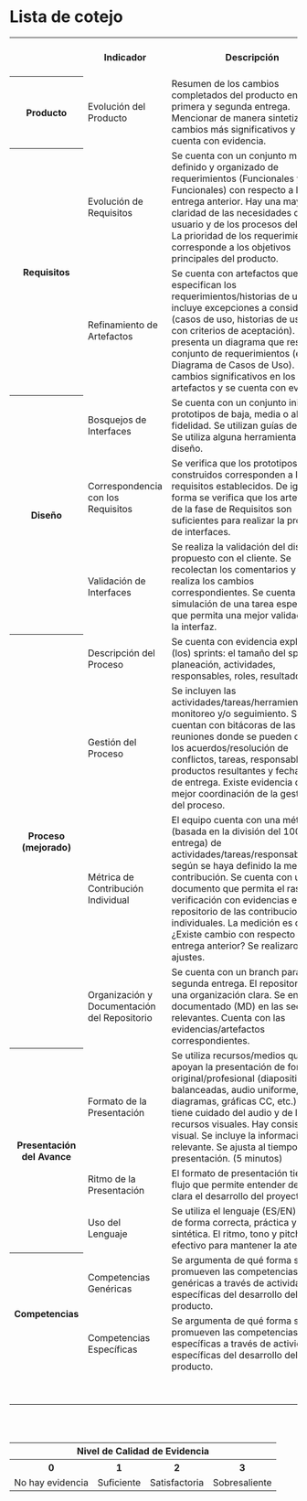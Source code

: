 <h1>Lista de cotejo</h1>
<table align="center">  
 <tbody><tr>
  <th></th>
  <th>Indicador</th>
  <th>Descripción</th>
  <th>URL de evidencia</th>
   <th>Rúbrica. Nivlel (0-3)</th>
 </tr>
 <tr>
  <th>Producto</th>
  <td>Evolución del Producto</td>
  <td>Resumen de los cambios completados del producto entre la primera y segunda entrega. Mencionar de manera sintetizada los cambios más significativos y que se cuenta con evidencia.</td>
  <td>
<a href="https://github.com/KarenCampos842/Equipo-4/blob/Segunda-Entrega/Producto.md#evoluci%C3%B3n-del-producto">Producto.md</a></td>
  <td></td>
 </tr>
 <tr>
  <th rowspan="2">Requisitos</th>
  <td>Evolución de Requisitos</td>
  <td>Se cuenta con un conjunto mejor definido y organizado de requerimientos (Funcionales y No Funcionales) con respecto a la entrega anterior. Hay una mayor claridad de las necesidades del usuario y de los procesos del cliente. La prioridad de los requerimientos corresponde a los objetivos principales del producto.</td>
  <td> S entrega: <a href="https://github.com/KarenCampos842/Equipo-4/blob/Segunda-Entrega/Requisitos.md#requisitos">Requistos.md</a>
  Segunda entrega: <a href="https://github.com/KarenCampos842/Equipo-4/blob/Segunda-Entrega/Requisitos.md#requisitos">Requistos.md</a></td>
  <td></td>
 </tr>
 <tr>
  <td>Refinamiento de Artefactos</td>
  <td>Se cuenta con artefactos que especifican los requerimientos/historias de usuario, incluye excepciones a considerar (casos de uso, historias de usuario con criterios de aceptación). Se presenta un diagrama que resume el conjunto de requerimientos (ej. Diagrama de Casos de Uso). Existen cambios significativos en los artefactos y se cuenta con evidencia.</td>
  <td><a href="https://github.com/KarenCampos842/Equipo-4/blob/Primera-Entrega/Requisitos.md#requisitos-no-funcionales">Requistos No Funcionales</a></td>
  <td></td>
 </tr>
 <tr>
  <th rowspan="3">Diseño</th>
  <td>Bosquejos de Interfaces</td>
  <td>Se cuenta con un conjunto inicial de prototipos de baja, media o alta fidelidad. Se utilizan guías de diseño. Se utiliza alguna herramienta para el diseño.</td>
  <td><a href="https://github.com/KarenCampos842/Equipo-4/blob/Primera-Entrega/Descripci%C3%B3n_del_proceso.md">Descripción del Proceso</a></td>
  <td></td>
 </tr>
 <tr>
  <td>Correspondencia con los Requisitos</td>
  <td>Se verifica que los prototipos construidos corresponden a los requisitos establecidos. De igual forma se verifica que los artefactos de la fase de Requisitos son suficientes para realizar la propuesta de interfaces.</td>
  <td><a href="https://github.com/KarenCampos842/Equipo-4/blob/Primera-Entrega/Gestion_del_Proceso.md">Gestión del Proceso</a></td>
  <td></td>
 </tr>
  <tr>
  <td>Validación de Interfaces</td>
  <td>Se realiza la validación del diseño propuesto con el cliente. Se recolectan los comentarios y se realiza los cambios correspondientes. Se cuenta con la simulación de una tarea específica que permita una mejor validación de la interfaz.</td>
  <td><a href="https://github.com/KarenCampos842/Equipo-4/blob/Primera-Entrega/Metrica_de_Contribucion.md">Métrica de Contribución Individual</a></td>
  <td></td>
 </tr>
  <tr>
  <th rowspan="4">Proceso (mejorado)</th>
  <td>Descripción del Proceso</td>
  <td>Se cuenta con evidencia explícita de (los) sprints: el tamaño del sprint, planeación, actividades, responsables, roles, resultados.</td>
  <td><a href="https://github.com/KarenCampos842/Equipo-4/blob/Primera-Entrega/Descripci%C3%B3n_del_proceso.md">Descripción del Proceso</a></td>
  <td></td>
 </tr>
 <tr>
  <td>Gestión del Proceso</td>
  <td>Se incluyen las actividades/tareas/herramientas de monitoreo y/o seguimiento. Se cuentan con bitácoras de las reuniones donde se pueden observar los acuerdos/resolución de conflictos, tareas, responsables, productos resultantes y fechas límite de entrega. Existe evidencia de una mejor coordinación de la gestión y del proceso.</td>
  <td><a href="https://github.com/KarenCampos842/Equipo-4/blob/Primera-Entrega/Gestion_del_Proceso.md">Gestión del Proceso</a></td>
  <td></td>
 </tr>
  <tr>
  <td>Métrica de Contribución Individual</td>
  <td>El equipo cuenta con una métrica (basada en la división del 100% por entrega) de actividades/tareas/responsabilidades según se haya definido la medida de contribución. Se cuenta con un documento que permita el rastreo y verificación con evidencias en el repositorio de las contribuciones individuales. La medición es objetiva. ¿Existe cambio con respecto a la entrega anterior? Se realizaron los ajustes.</td>
  <td><a href="https://github.com/KarenCampos842/Equipo-4/blob/Primera-Entrega/Metrica_de_Contribucion.md">Métrica de Contribución Individual</a></td>
  <td></td>
 </tr>
   <tr>
  <td>Organización y Documentación del Repositorio</td>
  <td>Se cuenta con un branch para la segunda entrega. El repositorio tiene una organización clara. Se encuentra documentado (MD) en las secciones relevantes. Cuenta con las evidencias/artefactos correspondientes.</td>
  <td><a href="https://github.com/KarenCampos842/Equipo-4/tree/Primera-Entrega">Organización y Documentación del Repositorio</a></td>
  <td></td>
 </tr>
<tr>
  <th rowspan="3">Presentación del Avance</th>
  <td>Formato de la Presentación</td>
  <td>Se utiliza recursos/medios que apoyan la presentación de forma original/profesional (diapositivas balanceadas, audio uniforme, diagramas, gráficas CC, etc.). Se tiene cuidado del audio y de los recursos visuales. Hay consistencia visual. Se incluye la información relevante. Se ajusta al tiempo de presentación. (5 minutos)</td>
  <td><a href="https://github.com/KarenCampos842/Equipo-4/blob/Primera-Entrega/Presentacion_del_avance.md">Formato de la Presentación</a></td>
  <td></td>
 </tr>
 <tr>
  <td>Ritmo de la Presentación</td>
  <td>El formato de presentación tiene un flujo que permite entender de forma clara el desarrollo del proyecto.</td>
  <td><a href="https://github.com/KarenCampos842/Equipo-4/blob/Primera-Entrega/Presentacion_del_avance.md">Ritmo de la Presentación</a></td>
  <td></td>
 </tr>
  <tr>
  <td>Uso del Lenguaje</td>
  <td>Se utiliza el lenguaje (ES/EN) de IS de forma correcta, práctica y sintética. El ritmo, tono y pitch es efectivo para mantener la atención</td>
  <td><a href="https://github.com/KarenCampos842/Equipo-4/blob/Primera-Entrega/Presentacion_del_avance.md">Uso del Lenguaje</a></td>
  <td></td>
 </tr>
 <tr>
  <th rowspan="2">Competencias</th>
  <td>Competencias Genéricas</td>
  <td>Se argumenta de qué forma se promueven las competencias genéricas a través de actividades específicas del desarrollo del producto.</td>
  <td><a href="https://github.com/KarenCampos842/Equipo-4/blob/Primera-Entrega/Competencias.md#competencias-gen%C3%A9ricas">Competencias Genéricas</a></td>
  <td></td>
 </tr>
 <tr>
  <td>Competencias Específicas</td>
  <td>Se argumenta de qué forma se promueven las competencias específicas a través de actividades específicas del desarrollo del producto.</td>
  <td><a href="https://github.com/KarenCampos842/Equipo-4/blob/Primera-Entrega/Competencias.md#competencias-espec%C3%ADficas">Competencias Específicas</a></td>
  <td></td>
 </tr>
 <tr>
  <td colspan="3"></td>
  <td>Total</td>
  <td></td>
 </tr>
  <tr>
  <td colspan="3"></td>
  <td>10%</td>
  <td></td>
 </tr>
</tbody></table>
<br>
<br>
<table align="center"> 
 <tbody><tr>
  <th colspan="5">Nivel de Calidad de Evidencia</th> 
  </tr>
 <tr>
  <th>0</th>
  <th>1</th>
  <th>2</th>
  <th>3</th>
 </tr>
   <tr>
  <td>No hay evidencia</td>
  <td>Suficiente</td>
  <td>Satisfactoria</td>
  <td>Sobresaliente</td>
   </tr>
 </tbody></table>

<!--stackedit_data:
eyJoaXN0b3J5IjpbMTA5MDEyNzAzLC00MzQ0ODkwNDcsMTE4MD
M1MDM4XX0=
-->